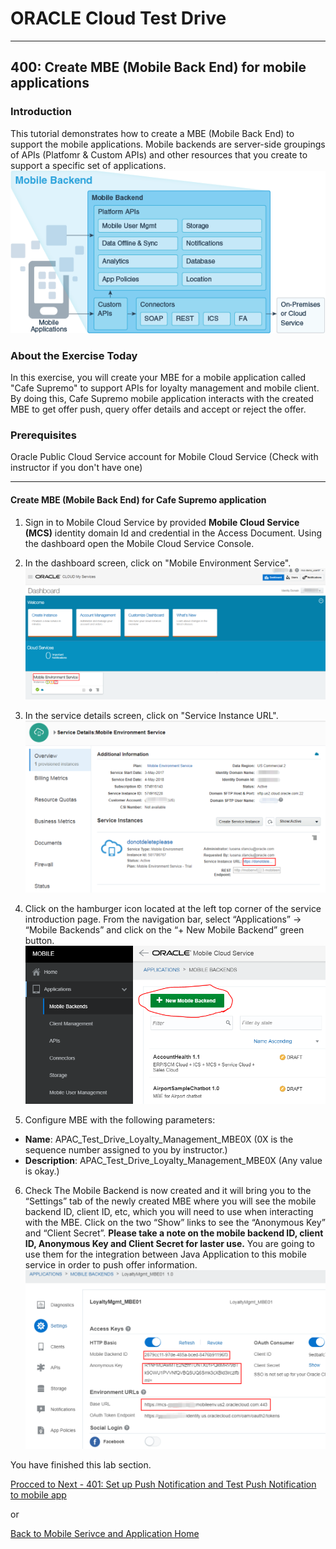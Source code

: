 # ORACLE Cloud Test Drive #
-----
## 400: Create MBE (Mobile Back End) for mobile applications ##

### Introduction ###
This tutorial demonstrates how to create a MBE (Mobile Back End) to support the mobile applications. Mobile backends are server-side groupings of APIs (Platfomr & Custom APIs) and other resources that you create to support a specific set of applications. 
![](../common/images/mobile/mcsgs_dt_015_mobile_bkend.png)

### About the Exercise Today ###
In this exercise, you will create your MBE for a mobile application called "Cafe Supremo" to support APIs for loyalty management and mobile client. By doing this, Cafe Supremo mobile application interacts with the created MBE to get offer push, query offer details and accept or reject the offer.

### Prerequisites ###
Oracle Public Cloud Service account for Mobile Cloud Service (Check with instructor if you don't have one)

----

#### Create MBE (Mobile Back End) for Cafe Supremo application ####

1. Sign in to Mobile Cloud Service by provided **Mobile Cloud Service \(MCS\)** identity domain Id and credential in the Access Document. Using the dashboard open the Mobile Cloud Service Console. 

2. In the dashboard screen, click on "Mobile Environment Service".
![](../common/images/mobile/400-MobileEnvService.png)

3. In the service details screen, click on "Service Instance URL".
![](../common/images/mobile/400-MCS_ServiceInstanceURL.png)

4. Click on the hamburger icon located at the left top corner of the service introduction page. From the navigation bar, select “Applications” -> “Mobile Backends” and click on the “+ New Mobile Backend” green button.
![](../common/images/mobile/400-New_MBE.png)

5. Configure MBE with the following parameters:
+ **Name**: APAC_Test_Drive_Loyalty_Management_MBE0X (0X is the sequence number assigned to you by instructor.)
+ **Description**: APAC_Test_Drive_Loyalty_Management_MBE0X (Any value is okay.)

6. Check 
The Mobile Backend is now created and it will bring you to the “Settings” tab of the newly created MBE where you will see the mobile backend ID, client ID, etc, which you will need to use when interacting with the MBE. Click on the two “Show” links to see the “Anonymous Key” and “Client Secret”. **Please take a note on the mobile backend ID, client ID, Anonymous Key and Client Secret for laster use.** You are going to use them for the integration between Java Application to  this mobile service in order to push offer information.
![](../common/images/mobile/400-MBE_settings.png)

You have finished this lab section.

[Procced to Next - 401: Set up Push Notification and Test Push Notification to mobile app](401-MobileLab.md)

or

[Back to Mobile Serivce and Application Home](README.md)
